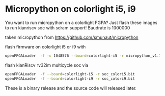 Micropython on colorlight i5, i9
================================
You want to run micropython on a colorlight FGPA?
Just flash these images to run kianriscv soc with sdram support!
Baudrate is 1000000

taken micropython from https://github.com/smunaut/micropython

flash firmware on colorlight i5 or i9 with
```bash
openFPGALoader  -f -o 1048576 --board=colorlight-i5 -r micropython_v1.12-265.bin
```

flash kianRiscv rv32im multicycle soc via
```bash
openFPGALoader  -f --board=colorlight-i5 -r soc_colori5.bit
openFPGALoader  -f --board=colorlight-i9 -r soc_colori9.bit
```
These is a binary release and the source code will released later.
